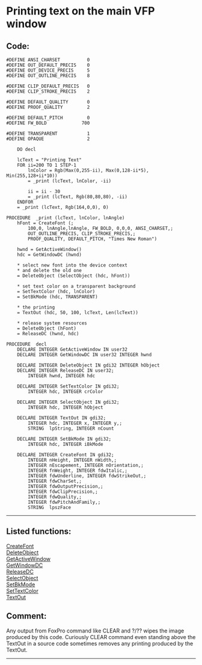 <link rel="stylesheet" type="text/css" href="../css/win32api.css">  
<link rel="stylesheet" href="https://cdnjs.cloudflare.com/ajax/libs/font-awesome/4.7.0/css/font-awesome.min.css">

# Printing text on the main VFP window

## Code:
```foxpro  
#DEFINE ANSI_CHARSET          0
#DEFINE OUT_DEFAULT_PRECIS    0
#DEFINE OUT_DEVICE_PRECIS     5
#DEFINE OUT_OUTLINE_PRECIS    8

#DEFINE CLIP_DEFAULT_PRECIS   0
#DEFINE CLIP_STROKE_PRECIS    2

#DEFINE DEFAULT_QUALITY       0
#DEFINE PROOF_QUALITY         2

#DEFINE DEFAULT_PITCH         0
#DEFINE FW_BOLD             700

#DEFINE TRANSPARENT           1
#DEFINE OPAQUE                2

	DO decl
	
	lcText = "Printing Text"
	FOR ii=200 TO 1 STEP-1
		lnColor = Rgb(Max(0,255-ii), Max(0,128-ii*5), Min(255,128+ii*10))
		= _print (lcText, lnColor, -ii)

		ii = ii - 30
		= _print (lcText, Rgb(80,80,80), -ii)
	ENDFOR
	= _print (lcText, Rgb(164,0,0), 0)

PROCEDURE  _print (lcText, lnColor, lnAngle)
	hFont = CreateFont (;
		100,0, lnAngle,lnAngle, FW_BOLD, 0,0,0, ANSI_CHARSET,;
		OUT_OUTLINE_PRECIS, CLIP_STROKE_PRECIS,;
		PROOF_QUALITY, DEFAULT_PITCH, "Times New Roman")

	hwnd = GetActiveWindow()
	hdc = GetWindowDC (hwnd)

	* select new font into the device context
	* and delete the old one
	= DeleteObject (SelectObject (hdc, hFont))

	* set text color on a transparent background
	= SetTextColor (hdc, lnColor)
	= SetBkMode (hdc, TRANSPARENT)

	* the printing
	= TextOut (hdc, 50, 100, lcText, Len(lcText))

	* release system resources
	= DeleteObject (hFont)
	= ReleaseDC (hwnd, hdc)

PROCEDURE  decl
	DECLARE INTEGER GetActiveWindow IN user32
	DECLARE INTEGER GetWindowDC IN user32 INTEGER hwnd

	DECLARE INTEGER DeleteObject IN gdi32 INTEGER hObject
	DECLARE INTEGER ReleaseDC IN user32;
		INTEGER hwnd, INTEGER hdc

	DECLARE INTEGER SetTextColor IN gdi32;
		INTEGER hdc, INTEGER crColor

	DECLARE INTEGER SelectObject IN gdi32;
		INTEGER hdc, INTEGER hObject

	DECLARE INTEGER TextOut IN gdi32;
		INTEGER hdc, INTEGER x, INTEGER y,;
		STRING  lpString, INTEGER nCount

	DECLARE INTEGER SetBkMode IN gdi32;
		INTEGER hdc, INTEGER iBkMode

	DECLARE INTEGER CreateFont IN gdi32;
		INTEGER nHeight, INTEGER nWidth,;
		INTEGER nEscapement, INTEGER nOrientation,;
		INTEGER fnWeight, INTEGER fdwItalic,;
		INTEGER fdwUnderline, INTEGER fdwStrikeOut,;
		INTEGER fdwCharSet,;
		INTEGER fdwOutputPrecision,;
		INTEGER fdwClipPrecision,;
		INTEGER fdwQuality,;
		INTEGER fdwPitchAndFamily,;
		STRING  lpszFace  
```  
***  


## Listed functions:
[CreateFont](../libraries/gdi32/CreateFont.md)  
[DeleteObject](../libraries/gdi32/DeleteObject.md)  
[GetActiveWindow](../libraries/user32/GetActiveWindow.md)  
[GetWindowDC](../libraries/user32/GetWindowDC.md)  
[ReleaseDC](../libraries/user32/ReleaseDC.md)  
[SelectObject](../libraries/gdi32/SelectObject.md)  
[SetBkMode](../libraries/gdi32/SetBkMode.md)  
[SetTextColor](../libraries/gdi32/SetTextColor.md)  
[TextOut](../libraries/gdi32/TextOut.md)  

## Comment:
Any output from FoxPro command like CLEAR and ?/?? wipes the image produced by this code. Curiously CLEAR command even standing above the TextOut in a source code sometimes removes any printing produced by the TextOut.  
  
***  


